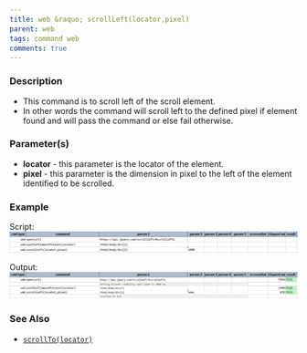 ```yaml
---
title: web &raquo; scrollLeft(locator,pixel)
parent: web
tags: command web
comments: true
---
```


### Description

- This command is to scroll left of the scroll element.
- In other words the command will scroll left to the defined pixel if element found and will pass the command or else fail otherwise.

### Parameter(s)

- **locator** - this parameter is the locator of the element.
- **pixel** - this parameter is the dimension in pixel to the left of the element identified to be scrolled.

### Example

Script:<br/>
![](image/scrollLeft_01.png)

Output:<br/>
![](image/scrollLeft_02.png)

### See Also

- [`scrollTo(locator)`](scrollTo(locator))
